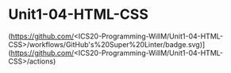 # Unit1-04-HTML-CSS
(https://github.com/<ICS20-Programming-WillM/Unit1-04-HTML-CSS>/workflows/GitHub's%20Super%20Linter/badge.svg)](https://github.com/<ICS20-Programming-WillM/Unit1-04-HTML-CSS>/actions)

